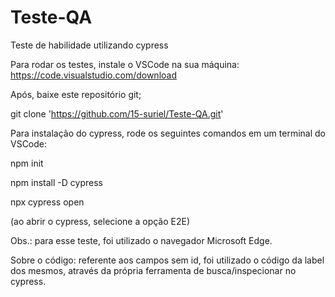 # Teste-QA
Teste de habilidade utilizando cypress

Para rodar os testes, instale o VSCode na sua máquina: https://code.visualstudio.com/download

Após, baixe este repositório git;

git clone 'https://github.com/15-suriel/Teste-QA.git'

Para instalação do cypress, rode os seguintes comandos em um terminal do VSCode: 

npm init 

npm install -D cypress 

npx cypress open

(ao abrir o cypress, selecione a opção E2E)

Obs.: para esse teste, foi utilizado o navegador Microsoft Edge.

Sobre o código: referente aos campos sem id, foi utilizado o código da label dos mesmos, através da própria ferramenta de busca/inspecionar no cypress.

